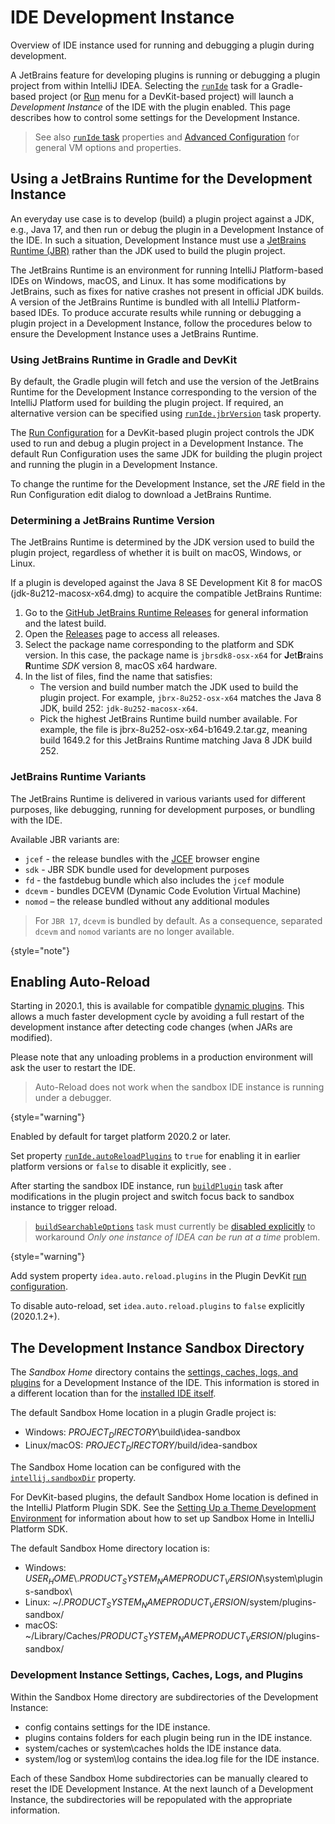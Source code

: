 # IDE Development Instance

<!-- Copyright 2000-2023 JetBrains s.r.o. and contributors. Use of this source code is governed by the Apache 2.0 license. -->

<link-summary>Overview of IDE instance used for running and debugging a plugin during development.</link-summary>

A JetBrains feature for developing plugins is running or debugging a plugin project from within IntelliJ IDEA.
Selecting the [`runIde`](creating_plugin_project.md#running-a-plugin-with-the-runide-gradle-task) task for a Gradle-based project (or [Run](running_and_debugging_a_theme.md) menu for a DevKit-based project) will launch a _Development Instance_ of the IDE with the plugin enabled.
This page describes how to control some settings for the Development Instance.

> See also [`runIde` task](tools_gradle_intellij_plugin.md#tasks-runide) properties and [Advanced Configuration](https://www.jetbrains.com/help/idea/tuning-the-ide.html) for general VM options and properties.
>

## Using a JetBrains Runtime for the Development Instance

An everyday use case is to develop (build) a plugin project against a JDK, e.g., Java 17, and then run or debug the plugin in a Development Instance of the IDE.
In such a situation, Development Instance must use a [JetBrains Runtime (JBR)](https://www.jetbrains.com/jetbrains-runtime) rather than the JDK used to build the plugin project.

The JetBrains Runtime is an environment for running IntelliJ Platform-based IDEs on Windows, macOS, and Linux.
It has some modifications by JetBrains, such as fixes for native crashes not present in official JDK builds.
A version of the JetBrains Runtime is bundled with all IntelliJ Platform-based IDEs.
To produce accurate results while running or debugging a plugin project in a Development Instance, follow the procedures below to ensure the Development Instance uses a JetBrains Runtime.

### Using JetBrains Runtime in Gradle and DevKit

<tabs group="project-type">

<tab title="Gradle" group-key="gradle">

By default, the Gradle plugin will fetch and use the version of the JetBrains Runtime for the Development Instance corresponding to the version of the IntelliJ Platform used for building the plugin project.
If required, an alternative version can be specified using [`runIde.jbrVersion`](tools_gradle_intellij_plugin.md#tasks-runide-jbrversion) task property.

</tab>

<tab title="DevKit" group-key="devkit">

The [Run Configuration](https://www.jetbrains.com/help/idea/run-debug-configuration.html) for a DevKit-based plugin project controls the JDK used to run and debug a plugin project in a Development Instance.
The default Run Configuration uses the same JDK for building the plugin project and running the plugin in a Development Instance.

To change the runtime for the Development Instance, set the _JRE_ field in the Run Configuration edit dialog to download a JetBrains Runtime.

</tab>
</tabs>

### Determining a JetBrains Runtime Version

The JetBrains Runtime is determined by the JDK version used to build the plugin project, regardless of whether it is built on macOS, Windows, or Linux.

<procedure title="Determine an Example JetBrains Runtime Version">

If a plugin is developed against the Java 8 SE Development Kit 8 for macOS (<path>jdk-8u212-macosx-x64.dmg</path>) to acquire the compatible JetBrains Runtime:

1. Go to the [GitHub JetBrains Runtime Releases](https://github.com/JetBrains/JetBrainsRuntime) for general information and the latest build.
2. Open the [Releases](https://github.com/JetBrains/JetBrainsRuntime/releases) page to access all releases.
3. Select the package name corresponding to the platform and SDK version.
   In this case, the package name is `jbrsdk8-osx-x64` for **J**et**B**rains **R**untime _SDK_ version 8, macOS x64 hardware.
4. In the list of files, find the name that satisfies:
   * The version and build number match the JDK used to build the plugin project.
     For example, `jbrx-8u252-osx-x64` matches the Java 8 JDK, build 252: `jdk-8u252-macosx-x64`.
   * Pick the highest JetBrains Runtime build number available.
     For example, the file is <path>jbrx-8u252-osx-x64-b1649.2.tar.gz</path>, meaning build 1649.2 for this JetBrains Runtime matching Java 8 JDK build 252.
</procedure>

### JetBrains Runtime Variants

The JetBrains Runtime is delivered in various variants used for different purposes, like debugging, running for development purposes, or bundling with the IDE.

Available JBR variants are:
- `jcef` - the release bundles with the [JCEF](jcef.md) browser engine
- `sdk` - JBR SDK bundle used for development purposes
- `fd` - the fastdebug bundle which also includes the `jcef` module
- `dcevm` - bundles DCEVM (Dynamic Code Evolution Virtual Machine)
- `nomod` – the release bundled without any additional modules

> For `JBR 17`, `dcevm` is bundled by default.
> As a consequence, separated `dcevm` and `nomod` variants are no longer available.
>
{style="note"}

## Enabling Auto-Reload

Starting in 2020.1, this is available for compatible [dynamic plugins](dynamic_plugins.md).
This allows a much faster development cycle by avoiding a full restart of the development instance after detecting code changes (when JARs are modified).

Please note that any unloading problems in a production environment will ask the user to restart the IDE.

> Auto-Reload does not work when the sandbox IDE instance is running under a debugger.
>
{style="warning"}

<tabs group="project-type">

<tab title="Gradle" group-key="gradle">

Enabled by default for target platform 2020.2 or later.

Set property [`runIde.autoReloadPlugins`](tools_gradle_intellij_plugin.md#tasks-runide-autoreloadplugins) to `true` for enabling it in earlier platform versions or `false` to disable it explicitly, see [](tools_gradle_intellij_plugin_faq.md#how-to-disable-automatic-reload-of-dynamic-plugins).

After starting the sandbox IDE instance, run [`buildPlugin`](tools_gradle_intellij_plugin.md#tasks-buildplugin) task after modifications in the plugin project and switch focus back to sandbox instance to trigger reload.

> [`buildSearchableOptions`](tools_gradle_intellij_plugin.md#tasks-buildsearchableoptions) task must currently be [disabled explicitly](tools_gradle_intellij_plugin_faq.md#how-to-disable-building-searchable-options) to workaround _Only one instance of IDEA can be run at a time_ problem.
>
{style="warning"}

</tab>

<tab title="DevKit" group-key="devkit">

Add system property `idea.auto.reload.plugins` in the Plugin DevKit [run configuration](running_and_debugging_a_theme.md).

To disable auto-reload, set `idea.auto.reload.plugins` to `false` explicitly (2020.1.2+).

</tab>

</tabs>

## The Development Instance Sandbox Directory

The _Sandbox Home_ directory contains the [settings, caches, logs, and plugins](#development-instance-settings-caches-logs-and-plugins) for a Development Instance of the IDE.
This information is stored in a different location than for the [installed IDE itself](https://intellij-support.jetbrains.com/hc/en-us/articles/206544519-Directories-used-by-the-IDE-to-store-settings-caches-plugins-and-logs).

<tabs group="project-type">
<tab title="Gradle" group-key="gradle">

The default Sandbox Home location in a plugin Gradle project is:
* Windows: <path>$PROJECT_DIRECTORY$\\build\\idea-sandbox</path>
* Linux/macOS: <path>$PROJECT_DIRECTORY$/build/idea-sandbox</path>

The Sandbox Home location can be configured with the [`intellij.sandboxDir`](tools_gradle_intellij_plugin.md#intellij-extension-sandboxdir) property.

</tab>

<tab title="DevKit" group-key="devkit">

For DevKit-based plugins, the default <control>Sandbox Home</control> location is defined in the IntelliJ Platform Plugin SDK.
See the [Setting Up a Theme Development Environment](setting_up_theme_environment.md#add-intellij-platform-plugin-sdk) for information about how to set up Sandbox Home in IntelliJ Platform SDK.

The default Sandbox Home directory location is:
* Windows: <path>$USER_HOME$\\.$PRODUCT_SYSTEM_NAME$$PRODUCT_VERSION$\\system\\plugins-sandbox\\</path>
* Linux: <path>~/.$PRODUCT_SYSTEM_NAME$$PRODUCT_VERSION$/system/plugins-sandbox/</path>
* macOS: <path>~/Library/Caches/$PRODUCT_SYSTEM_NAME$$PRODUCT_VERSION$/plugins-sandbox/</path>

</tab>
</tabs>

### Development Instance Settings, Caches, Logs, and Plugins

Within the Sandbox Home directory are subdirectories of the Development Instance:
* <path>config</path> contains settings for the IDE instance.
* <path>plugins</path> contains folders for each plugin being run in the IDE instance.
* <path>system/caches</path> or <path>system\caches</path> holds the IDE instance data.
* <path>system/log</path> or <path>system\log</path> contains the <path>idea.log</path> file for the IDE instance.

Each of these Sandbox Home subdirectories can be manually cleared to reset the IDE Development Instance.
At the next launch of a Development Instance, the subdirectories will be repopulated with the appropriate information.
